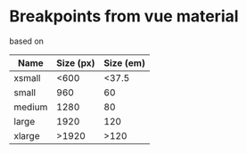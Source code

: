 # Breakpoints from vue material
based on 

Name    | Size (px) | Size (em)
--------|-----------|-----------
xsmall  |  <600     | <37.5
small   |  960      | 60
medium  |  1280     | 80
large   |  1920     | 120
xlarge  |  >1920    | >120